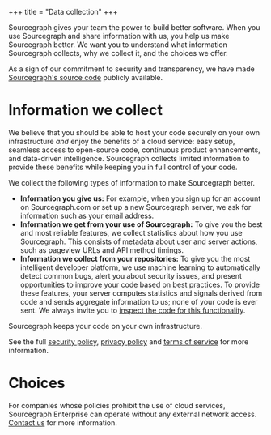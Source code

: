 +++
title = "Data collection"
+++

Sourcegraph gives your team the power to build better software. When
you use Sourcegraph and share information with us, you help us make
Sourcegraph better. We want you to understand what information
Sourcegraph collects, why we collect it, and the choices we offer.

As a sign of our commitment to security and transparency, we have made
[Sourcegraph's source code](https://src.sourcegraph.com/sourcegraph)
publicly available.


# Information we collect

We believe that you should be able to host your code securely on your
own infrastructure *and* enjoy the benefits of a cloud service: easy
setup, seamless access to open-source code, continuous product
enhancements, and data-driven intelligence. Sourcegraph collects
limited information to provide these benefits while keeping you in
full control of your code.

We collect the following types of information to make Sourcegraph
better.

* **Information you give us:** For example, when you sign up for an
  account on Sourcegraph.com or set up a new Sourcegraph server, we
  ask for information such as your email address.
* **Information we get from your use of Sourcegraph:** To give you the
  best and most reliable features, we collect statistics about how you
  use Sourcegraph. This consists of metadata about user and server
  actions, such as pageview URLs and API method timings.
* **Information we collect from your repositories:** To give you the
  most intelligent developer platform, we use machine learning to
  automatically detect common bugs, alert you about security issues,
  and present opportunities to improve your code based on best
  practices. To provide these features, your server computes
  statistics and signals derived from code and sends aggregate
  information to us; none of your code is ever sent. We always invite
  you to
  [inspect the code for this functionality](https://src.sourcegraph.com/sourcegraph@master/.tree/util/statsutil/basic_stats.go).

Sourcegraph keeps your code on your own infrastructure.

See the full [security policy](https://sourcegraph.com/security),
[privacy policy](https://sourcegraph.com/privacy) and
[terms of service](https://sourcegraph.com/legal) for more
information.


# Choices

For companies whose policies prohibit the use of cloud services,
Sourcegraph Enterprise can operate without any external network
access. [Contact us](mailto:help@sourcegraph.com) for more
information.


